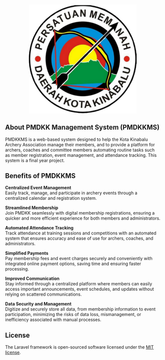 <p align="center">
    <a href="#" target="_blank">
        <img src="https://github.com/chr1swong/PMDKKMS/blob/main/pmdkkms/public/images/pmdkkLogo.png" width="350" alt="PMDKK Logo">
    </a>
</p>

## About PMDKK Management System (PMDKKMS)

PMDKKMS is a web-based system designed to help the Kota Kinabalu Archery Association manage their members, and to provide a platform for archers, coaches and committee members automating routine tasks such as member registration, event management, and attendance tracking. This system is a final year project.

## Benefits of PMDKKMS

**Centralized Event Management**  
Easily track, manage, and participate in archery events through a centralized calendar and registration system.

**Streamlined Membership**  
Join PMDKK seamlessly with digital membership registrations, ensuring a quicker and more efficient experience for both members and administrators.

**Automated Attendance Tracking**  
Track attendance at training sessions and competitions with an automated system that ensures accuracy and ease of use for archers, coaches, and administrators.

**Simplified Payments**  
Pay membership fees and event charges securely and conveniently with integrated online payment options, saving time and ensuring faster processing.

**Improved Communication**  
Stay informed through a centralized platform where members can easily access important announcements, event schedules, and updates without relying on scattered communications.

**Data Security and Management**  
Digitize and securely store all data, from membership information to event participation, minimizing the risks of data loss, mismanagement, or inefficiency associated with manual processes.

## License

The Laravel framework is open-sourced software licensed under the [MIT license](https://opensource.org/licenses/MIT).
